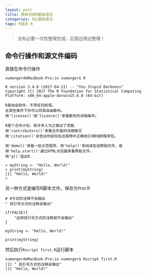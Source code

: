 ```yaml
---
layout: post
title: 简单总结R基础语法
categories: R之基础语法
tags: R语言 R 
---
```


>没有必要一次性整理完成，后面边用边整理！

## 命令行操作和源文件编码

直接在命令行操作

```
xumengerdeMacBook-Pro:io xumenger$ R

R version 3.4.0 (2017-04-21) -- "You Stupid Darkness"
Copyright (C) 2017 The R Foundation for Statistical Computing
Platform: x86_64-apple-darwin15.6.0 (64-bit)

R是自由软件，不带任何担保。
在某些条件下你可以将其自由散布。
用'license()'或'licence()'来看散布的详细条件。

R是个合作计划，有许多人为之做出了贡献.
用'contributors()'来看合作者的详细情况
用'citation()'会告诉你如何在出版物中正确地引用R或R程序包。

用'demo()'来看一些示范程序，用'help()'来阅读在线帮助文件，或
用'help.start()'通过HTML浏览器来看帮助文件。
用'q()'退出R.

> myString <- "Hello, World!"
> print(myString)
[1] "Hello, World!"
> 

```

另一种方式是编写R脚本文件，保存为first.R

```
# #方式的注释不会输出
" 双引号方式的注释会输出"

if(FALSE){
    "这样双引号方式的注释就不会输出"
}

myString <- "Hello, World!"

print(myString)
```

然后执行`Rscript first.R`运行脚本

```
xumengerdeMacBook-Pro:io xumenger$ Rscript first.R 
[1] " 双引号方式的注释会输出"
[1] "Hello, World!"
```



